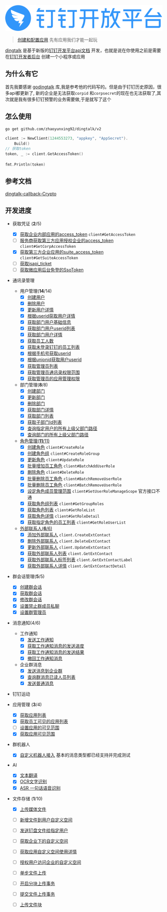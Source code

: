 ![dingtalk](./image/dingtalk.png)

> [创建和配置应用](https://ding-doc.dingtalk.com/document#/org-dev-guide/applicaiton-manangment) 先有应用我们才能一起玩

[dingtalk](https://github.com/zhaoyunxing92/dingtalk/v2)
是基于新版的[钉钉开发平台api文档](https://ding-doc.dingtalk.com/document#/org-dev-guide)
开发，也就是说在你使用之前是需要在[钉钉开发者后台](https://open-dev.dingtalk.com/#/index) 创建一个小程序或应用

## 为什么有它

首先我要感谢 [godingtalk](https://github.com/hugozhu/godingtalk) 库,我是参考他的代码写的。但是由于钉钉历史原因，很多api都更新了, 新的企业是无法获取`corpid`
和`corpsecret`的现在也无法获取了,其次就是我有很多钉钉预警的业务需要做,于是就写了这个

## 怎么使用

```shell
go get github.com/zhaoyunxing92/dingtalk/v2
```

```go
client := NewClient(1244553273, "appkey", "AppSecret").
	Build()
// 获取token
token, _ := client.GetAccessToken()

fmt.Println(token)
```
## 参考文档

[dingtalk-callback-Crypto](https://github.com/open-dingtalk/dingtalk-callback-Crypto)

## 开发进度

* 获取凭证 (**2**/5)
    - [x] [获取企业内部应用的access_token](https://developers.dingtalk.com/document/app/obtain-orgapp-token) `client#GetAccessToken`
    - [ ] [服务商获取第三方应用授权企业的access_token](https://developers.dingtalk.com/document/app/obtains-the-enterprise-authorized-credential) `client#GetCorpAccessToken`
    - [x] [获取第三方企业应用的suite_access_token](https://developers.dingtalk.com/document/app/obtain-application-suite-ticket) `client#GetSuiteAccessToken`
    - [ ] [获取jsapi_ticket](https://developers.dingtalk.com/document/app/obtain-jsapi_ticket)
    - [ ] [获取微应用后台免登的SsoToken](https://developers.dingtalk.com/document/app/obtain-the-ssotoken-for-micro-application-background-logon-free)
* 通讯录管理
    - 用户管理(**14**/14)
        - [x] [创建用户](https://developers.dingtalk.com/document/app/user-information-creation)
        - [x] [删除用户](https://developers.dingtalk.com/document/app/delete-a-user)
        - [x] [更新用户详情](https://developers.dingtalk.com/document/app/user-information-update)
        - [x] [根据userid获取用户详情](https://developers.dingtalk.com/document/app/query-user-details)
        - [x] [获取部门用户基础信息](https://developers.dingtalk.com/document/app/queries-the-simple-information-of-a-department-user)
        - [x] [获取部门用户userid列表](https://developers.dingtalk.com/document/app/query-the-list-of-department-userids)
        - [x] [获取部门用户详情](https://developers.dingtalk.com/document/app/queries-the-complete-information-of-a-department-user)
        - [x] [获取员工人数](https://developers.dingtalk.com/document/app/obtain-the-number-of-employees-v2)
        - [x] [获取未登录钉钉的员工列表](https://developers.dingtalk.com/document/app/queries-the-inactive-users-or-active-users-under-an-enterprise)
        - [x] [根据手机号获取userid](https://developers.dingtalk.com/document/app/query-users-by-phone-number)
        - [x] [根据unionid获取用户userid](https://developers.dingtalk.com/document/app/query-a-user-by-the-union-id)
        - [x] [获取管理员列表](https://developers.dingtalk.com/document/app/query-the-administrator-list)
        - [x] [获取管理员通讯录权限范围](https://developers.dingtalk.com/document/app/query-permissions-of-the-administrator-address-book)
        - [x] [获取管理员的应用管理权限](https://developers.dingtalk.com/document/app/obtains-the-administrator-s-microapplication-management-permission)
    - 部门管理(**8**/8)
        - [x] [创建部门](https://developers.dingtalk.com/document/app/create-a-department-v2)
        - [x] [更新部门](https://developers.dingtalk.com/document/app/update-a-department-v2)
        - [x] [删除部门](https://developers.dingtalk.com/document/app/delete-a-department-v2)
        - [x] [获取部门详情](https://developers.dingtalk.com/document/app/query-department-details0-v2)
        - [x] [获取部门列表](https://developers.dingtalk.com/document/app/obtain-the-department-list-v2)
        - [x] [获取子部门Id列表](https://developers.dingtalk.com/document/app/obtain-a-sub-department-id-list-v2)
        - [x] [查询指定用户的所有上级父部门路径](https://developers.dingtalk.com/document/app/query-the-list-of-all-parent-departments-of-a-department)
        - [x] [查询部门的所有上级父部门路径](https://developers.dingtalk.com/document/app/queries-the-list-of-all-parent-departments-of-a-user)
    - [角色管理(**11**/11)](./api_role_test.go)
        - [x] [创建角色](https://developers.dingtalk.com/document/app/add-role) `client#CreateRole`
        - [x] [创建角色组](https://developers.dingtalk.com/document/app/add-a-role-group) `client#CreateRoleGroup`
        - [x] [更新角色](https://developers.dingtalk.com/document/app/update-role) `client#UpdateRole`
        - [x] [批量增加员工角色](https://developers.dingtalk.com/document/app/add-role-information-to-employees-in-batches) `client#BatchAddUserRole`
        - [x] [删除角色](https://developers.dingtalk.com/document/app/delete-role-information) `client#DeleteRole`
        - [x] [批量删除员工角色](https://developers.dingtalk.com/document/app/delete-the-color-information-of-employee-corners-in-batches) `client#BatchRemoveUserRole`
        - [x] [批量删除员工角色](https://developers.dingtalk.com/document/app/delete-the-color-information-of-employee-corners-in-batches) `client#BatchRemoveUserRole`
        - [x] [设定角色成员管理范围](https://developers.dingtalk.com/document/app/update-role-member-management-department-scope) `client#SetUserRoleManageScope` 官方接口不通
        - [x] [获取角色组列表](https://developers.dingtalk.com/document/app/obtains-the-role-group-information) `client#GetGroupRoles`
        - [x] [获取角色列表](https://developers.dingtalk.com/document/app/obtains-a-list-of-enterprise-roles) `client#GetRoleList`
        - [x] [获取角色详情](https://developers.dingtalk.com/document/app/queries-role-details) `client#GetRoleDetail`
        - [x] [获取指定角色的员工列表](https://developers.dingtalk.com/document/app/obtain-the-list-of-employees-of-a-role) `client#GetRoleUserList`
    - [外部联系人(**6**/6)](./api_extcontact_test.go)
        - [x] [添加外部联系人](https://developers.dingtalk.com/document/app/add-enterprise-external-contacts) `client.CreateExtContact`
        - [x] [删除外部联系人](https://developers.dingtalk.com/document/app/delete-external-contact) `client.DeleteExtContact`
        - [x] [更新外部联系人](https://developers.dingtalk.com/document/app/update-enterprise-external-contacts) `client.UpdateExtContact`
        - [x] [获取外部联系人列表](https://developers.dingtalk.com/document/app/obtain-the-external-contact-list) `client.GetExtContact`
        - [x] [获取外部联系人标签列表](https://developers.dingtalk.com/document/app/obtains-a-list-of-external-contact-tags) `client.GetExtContactLabel`
        - [x] [获取外部联系人详情](https://developers.dingtalk.com/document/app/obtains-the-external-contact-details-of-an-enterprise) `client.GetExtContactDetail`
* 群会话管理(**5**/5)
    - [x] [创建群会话](https://ding-doc.dingtalk.com/document#/org-dev-guide/create-chat)
    - [x] [获取群会话](https://ding-doc.dingtalk.com/document#/org-dev-guide/get-chat-detail)
    - [x] [修改群会话](https://ding-doc.dingtalk.com/document#/org-dev-guide/update-chat-config)
    - [x] [设置禁止群成员私聊](https://ding-doc.dingtalk.com/document#/org-dev-guide/set-private-chat)
    - [x] [设置群管理员](https://ding-doc.dingtalk.com/document#/org-dev-guide/set-chat-admin)
* 消息通知(4/6)
    - 工作通知
        - [x] [发送工作通知](https://ding-doc.dingtalk.com/document#/org-dev-guide/send-work-notifications)
        - [x] [获取工作通知消息的发送进度](https://ding-doc.dingtalk.com/document#/org-dev-guide/get-work-notification-progess)
        - [x] [获取工作通知消息的发送结果](https://ding-doc.dingtalk.com/document#/org-dev-guide/get-work-notification-result)
        - [x] [撤回工作通知消息](https://ding-doc.dingtalk.com/document#/org-dev-guide/withdrawal-work-notification)
    - 企业群消息
        - [x] [发送消息到企业群](https://ding-doc.dingtalk.com/document#/org-dev-guide/send-chat-messages)
        - [x] [查询群消息已读人员列表](https://ding-doc.dingtalk.com/document#/org-dev-guide/queries-the-list-of-people-who-have-read-a-group-1)
        - [x] [发送普通消息](https://ding-doc.dingtalk.com/document#/org-dev-guide/send-normal-messages)
* 钉钉运动

* 应用管理 (**3**/4)
    - [x] [获取应用列表](https://ding-doc.dingtalk.com/document#/org-dev-guide/queries-applications)
    - [x] [获取员工可见的应用列表](https://ding-doc.dingtalk.com/document#/org-dev-guide/obtains-the-list-of-applications-visible-to-an-employee)
    - [ ] [设置应用的可见范围](https://ding-doc.dingtalk.com/document#/org-dev-guide/set-the-visible-range-of-the-application)
    - [x] [获取应用可见范围](https://ding-doc.dingtalk.com/document#/org-dev-guide/obtains-the-application-visible-range)
* 群机器人
    - [x] [自定义机器人接入](https://ding-doc.dingtalk.com/document#/org-dev-guide/custom-robot) 基本的消息类型都已经支持并完成测试
* AI
    - [x] [文本翻译](https://ding-doc.dingtalk.com/document#/org-dev-guide/text-translation)
    - [x] [OCR文字识别](https://ding-doc.dingtalk.com/document#/org-dev-guide/ocr)
    - [x] [ASR 一句话语音识别](https://ding-doc.dingtalk.com/document#/org-dev-guide/asr-short-sentence-recognition)
* 文件存储 (**1**/10)
    - [x] [上传媒体文件](https://ding-doc.dingtalk.com/document#/org-dev-guide/upload-media-files-1)
    - [ ] [新增文件到用户自定义空间](https://ding-doc.dingtalk.com/document#/org-dev-guide/add-file-to-custom-space-2)
    - [ ] [发送钉盘文件给指定用户](https://ding-doc.dingtalk.com/document#/org-dev-guide/sends-a-dingtalk-disk-file-to-a-specified-user)
    - [ ] [获取企业下的自定义空间](https://ding-doc.dingtalk.com/document#/org-dev-guide/obtain-user-space-under-the-enterprise-2)
    - [ ] [获取应用自定义空间使用详情](https://ding-doc.dingtalk.com/document#/org-dev-guide/queries-the-usage-details-of-a-custom-application-space)
    - [ ] [授权用户访问企业的自定义空间](https://ding-doc.dingtalk.com/document#/org-dev-guide/authorize-users-to-access-the-enterprise-s-custom-space)
    - [ ] [单步文件上传](https://ding-doc.dingtalk.com/document#/org-dev-guide/single-step-file-upload)
    - [ ] [开启分块上传事务](https://ding-doc.dingtalk.com/document#/org-dev-guide/enable-multipart-upload-transaction)
    - [ ] [提交文件上传事务](https://ding-doc.dingtalk.com/document#/org-dev-guide/submit-a-file-upload-transaction)
    - [ ] [上传文件块](https://ding-doc.dingtalk.com/document#/org-dev-guide/upload-file-blocks)
  
  
  
